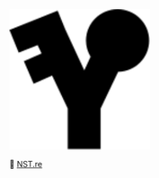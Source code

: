 <img height="250" width="250" src="https://raw.githubusercontent.com/mntn-dev/NST/master/_/_/nst.svg?sanitize=true" alt="NST"/>


🔻 <a href="https://nst.re/" target="_blank">NST.re</a>
